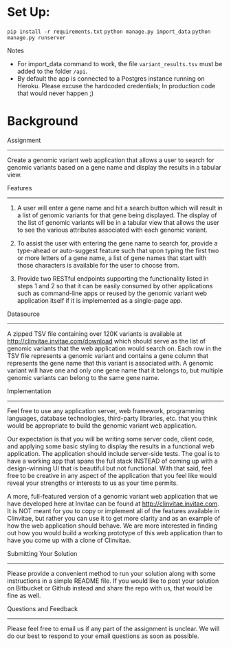 # Set Up:
`pip install -r requirements.txt`
`python manage.py import_data`
`python manage.py runserver`
 
 
 
Notes
- For import_data command to work, the file `variant_results.tsv` must be added to the folder `/api`.
- By default the app is connected to a Postgres instance running on Heroku. Please excuse the hardcoded credentials; In production code that would never happen ;)


# Background
Assignment

-----------------

Create a genomic variant web application that allows a user to search for genomic variants based on a gene name and display the results in a tabular view.

Features

-------------  

1) A user will enter a gene name and hit a search button which will result in a list of genomic variants for that gene being displayed.  The display of the list of genomic variants will be in a tabular view that allows the user to see the various attributes associated with each genomic variant.

 
2) To assist the user with entering the gene name to search for, provide a type-ahead or auto-suggest feature such that upon typing the first two or more letters of a gene name, a list of gene names that start with those characters is available for the user to choose from. 

 
3) Provide two RESTful endpoints supporting the functionality listed in steps 1 and 2 so that it can be easily consumed by other applications such as command-line apps or reused by the genomic variant web application itself if it is implemented as a single-page app.

 
Datasource

-----------------

A zipped TSV file containing over 120K variants is available at http://clinvitae.invitae.com/download which should serve as the list of genomic variants that the web application would search on.  Each row in the TSV file represents a genomic variant and contains a gene column that represents the gene name that this variant is associated with.  A genomic variant will have one and only one gene name that it belongs to, but multiple genomic variants can belong to the same gene name.

 

Implementation 

----------------------

Feel free to use any application server, web framework, programming languages, database technologies, third-party libraries, etc. that you think would be appropriate to build the genomic variant web application.

 

Our expectation is that you will be writing some server code, client code, and applying some basic styling to display the results in a functional web application.  The application should include server-side tests.  The goal is to have a working app that spans the full stack INSTEAD of coming up with a design-winning UI that is beautiful but not functional.  With that said, feel free to be creative in any aspect of the application that you feel like would reveal your strengths or interests to us as your time permits.  

 

A more, full-featured version of a genomic variant web application that we have developed here at Invitae can be found at http://clinvitae.invitae.com.  It is NOT meant for you to copy or implement all of the features available in Clinvitae, but rather you can use it to get more clarity and as an example of how the web application should behave.  We are more interested in finding out how you would build a working prototype of this web application than to have you come up with a clone of Clinvitae.

 

Submitting Your Solution

------------------------------------

Please provide a convenient method to run your solution along with some instructions in a simple README file.  If you would like to post your solution on Bitbucket or Github instead and share the repo with us, that would be fine as well.

 

Questions and Feedback

----------------------------------

Please feel free to email us if any part of the assignment is unclear.  We will do our best to respond to your email questions as soon as possible. 








